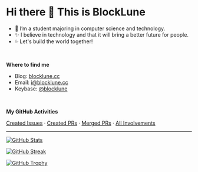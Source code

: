 # Hi there 👋 This is BlockLune

- 🔭 I’m a student majoring in computer science and technology.
- ✨ I believe in technology and that it will bring a better future for people.
- 💦 Let's build the world together!

<br>

**Where to find me**

- Blog: [blocklune.cc](https://blocklune.cc)
- Email: [i@blocklune.cc](mailto:i@blocklune.cc)
- Keybase: [@blocklune](https://keybase.io/blocklune)

<br>

**My GitHub Activities**

[Created Issues](https://github.com/issues?q=is%3Aissue+author%3ABlockLune+-user%3Ablocklune) ·
[Created PRs](https://github.com/pulls?q=is%3Apr+author%3Ablocklune+-user%3Ablocklune) ·
[Merged PRs](https://github.com/pulls?q=is%3Apr+is%3Amerged+author%3Ablocklune+-user%3Ablocklune) ·
[All Involvements](https://github.com/pulls?q=involves%3Ablocklune+-user%3Ablocklune)

<hr>

[![GitHub Stats](https://github-readme-stats.vercel.app/api?username=blocklune&theme=nord&show_icons=true&custom_title=Github%20Stats)](https://github.com/anuraghazra/github-readme-stats)

[![GitHub Streak](https://streak-stats.demolab.com?user=BlockLune&theme=nord)](https://git.io/streak-stats)

[![GitHub Trophy](https://github-profile-trophy.vercel.app/?username=BlockLune&theme=nord&row=1&column=6)](https://github.com/ryo-ma/github-profile-trophy)

